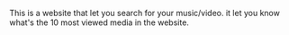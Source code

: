 This is a website that let you search for your music/video.
it let you know what's the 10 most viewed media in the website.

